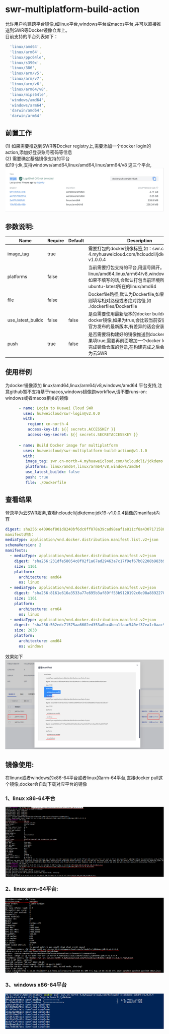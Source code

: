# swr-multiplatform-build-action
允许用户构建跨平台镜像,如linux平台,windows平台或macos平台,并可以直接推送到SWR等Docker镜像仓库上。  
目前支持的平台列表如下：  
```yaml
  'linux/amd64',
  'linux/arm64',
  'linux/ppc64le',
  'linux/s390x',
  'linux/386',
  'linux/arm/v5',
  'linux/arm/v7',
  'linux/arm/v6',
  'linux/arm64/v8',
  'linux/mips64le',
  'windows/amd64',
  'windows/arm64',
  'darwin/amd64',
  'darwin/arm64'
```

## **前置工作**
(1) 如果需要推送到SWR等Docker registry上,需要添加一个docker login的action,添加好登录账号密码等信息    
(2) 需要确定基础镜像支持的平台  
如19-jdk,支持windows/amd64,linux/amd64,linux/arm64/v8 这三个平台,  
![avatar](./images/20220509-165318.jpg)

## **参数说明:**
| Name          | Require | Default | Description |
| ------------ | ------- | ------- | ----------- |
| image_tag    |   true    |         | 需要打包的docker镜像标签,如：swr.cn-north-4.myhuaweicloud.com/hcloudcli/jdkdemo:jdk19-v1.0.0.4|
| platforms    |   false    |         | 当前需要打包支持的平台,用逗号隔开。如  linux/amd64,linux/arm64/v8,windows/amd64。如果不填写的话,会默认打包当前环境所在的平台,如ubuntu-latest所在的linux/amd64|
| file    |   false        |        | Dockerfile路径,默认为Dockerfile,如果在其他目录,则填写相对路径或者绝对路径,如 ./dockerfiles/Dockerfile|
| use_latest_buildx    |   false    |     false    | 是否需要使用最新版本的docker buildx来构建docker镜像,如果为true,会比较当前安装的buildx和官方发布的最新版本,有差异的话会安装最新版本|  
| push    |   true    |    false     | 是否需要将构建好的镜像推送到docker镜像仓库,如果填true,需要再前面增加一个docker login的  action完成镜像仓库的登录,在构建完成之后会自动推送到华为云SWR|      


## **使用样例**
为docker镜像添加 linux/amd64,linux/arm64/v8,windows/amd64 平台支持,注意github暂不支持基于macos,windows镜像跑workflow,请不要runs-on: windows或者macos相关的镜像
```yaml
      - name: Login to Huawei Cloud SWR
        uses: huaweicloud/swr-login@v2.0.0
        with:
          region: cn-north-4
          access-key-id: ${{ secrets.ACCESSKEY }}
          access-key-secret: ${{ secrets.SECRETACCESSKEY }}
          
      - name: Build Docker image for multiplatform
        uses: huaweicloud/swr-multiplatform-build-action@v1.1.0
        with:
         image_tag: swr.cn-north-4.myhuaweicloud.com/hcloudcli/jdkdemo:jdk19-v1.0.0.4
         platforms: linux/amd64,linux/arm64/v8,windows/amd64
         use_latest_buildx: false
         push: true
         file: ./Dockerfile
```
## **查看结果**
登录华为云SWR服务,查看hcloudcli/jdkdemo:jdk19-v1.0.0.4镜像的manifast内容  
```yaml
digest: sha256:e4090ef801d8240bf6dc0ff878a39cad98eaf1e811cf8a4307171588065d291c
manifest详情：
mediaType: application/vnd.docker.distribution.manifest.list.v2+json
schemaVersion: 2
manifests:
  - mediaType: application/vnd.docker.distribution.manifest.v2+json
    digest: 'sha256:231dfe58054c8f02f1a67ad29463a7c17f9ef67b02208b983b9ff9c0eb9cc891'
    size: 1161
    platform:
      architecture: amd64
      os: linux
  - mediaType: application/vnd.docker.distribution.manifest.v2+json
    digest: 'sha256:8161e616a3533a77e695b3af89ff53b9120192c6e98a8892270ada7ab325bcb7'
    size: 1161
    platform:
      architecture: arm64
      os: linux
  - mediaType: application/vnd.docker.distribution.manifest.v2+json
    digest: 'sha256:562edc71575aa6602ed353a0bc4bea1faac540ef37ea1c0aac96b1bab337842f'
    size: 2833
    platform:
      architecture: amd64
      os: windows
 ```
 效果如下
 ![avatar](./images/20220509-194824.png)
 
 ## **镜像使用:**
 在linunx或者windows的x86-64平台或者linux的arm-64平台,直接docker pull这个镜像,docker会自动下载对应平台的镜像  
### 1、linux x86-64平台
![avatar](./images/20220510-094740.png)
### 2、linux arm-64平台:
 ![avatar](./images/20220509-195911.png)
### 3、windows x86-64平台 
 ![avatar](./images/20220510-085854.png)